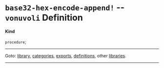 

<a id='definition__vonuvoli__base32-hex-encode-append_21'></a>

# `base32-hex-encode-append!` -- `vonuvoli` Definition


<a id='definition__vonuvoli__base32-hex-encode-append_21__kind'></a>

#### Kind

`procedure`;

----

Goto: [library](../../vonuvoli/_index.md#library__vonuvoli), [categories](../../vonuvoli/categories/_index.md#toc__vonuvoli__categories), [exports](../../vonuvoli/exports/_index.md#toc__vonuvoli__exports), [definitions](../../vonuvoli/definitions/_index.md#toc__vonuvoli__definitions), other [libraries](../../_libraries.md#toc__libraries).

----

